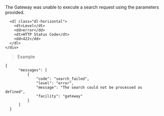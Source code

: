 <div class="method-area">
  <div class="method-copy">
    <div class="method-copy-padding">
      <p>The Gateway was unable to execute a search request using the parameters provided.</p>

      <dl class="dl-horizontal">
        <dt>Level</dt>
        <dd>error</dd>
        <dt>HTTP Status Code</dt>
        <dd>422</dd>
      </dl>
    </div>
  </div>
  <blockquote><p>Example</p></blockquote>

  <pre><code class="json">{
      "messages": [
          {
              "code": "search_failed",
              "level": "error",
              "message": "The search could not be processed as defined",
              "facility": "gateway"
          }
      ]
  }</code>
  </pre>
</div>
